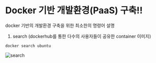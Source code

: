 # Docker 기반 개발환경(PaaS) 구축!!


docker 기반의 개발환경 구축을 위한 최소한의 명령어 설명

1. search
(dockerhub를 통한 다수의 사용자들이 공유한 container 이미지)
```
docker search ubuntu
```
![search](https://raw.githubusercontent.com/Moon-Tae-Kwon/git/master/images/docker-search.png)


